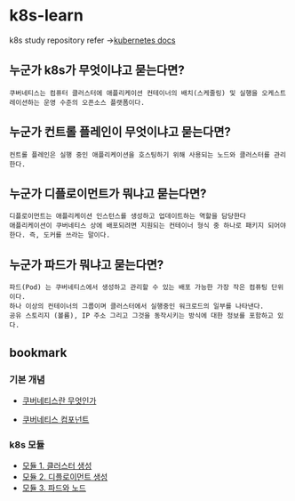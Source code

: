 # k8s-learn

k8s study repository refer ->[kubernetes docs](https://kubernetes.io/ko/docs/concepts/overview/what-is-kubernetes/)

## 누군가 k8s가 무엇이냐고 묻는다면?

```
쿠버네티스는 컴퓨터 클러스터에 애플리케이션 컨테이너의 배치(스케줄링) 및 실행을 오케스트레이션하는 운영 수준의 오픈소스 플랫폼이다.
```

## 누군가 컨트롤 플레인이 무엇이냐고 묻는다면?

```
컨트롤 플레인은 실행 중인 애플리케이션을 호스팅하기 위해 사용되는 노드와 클러스터를 관리한다.
```

## 누군가 디플로이먼트가 뭐냐고 묻는다면?

```
디플로이먼트는 애플리케이션 인스턴스를 생성하고 업데이트하는 역할을 담당한다
애플리케이션이 쿠버네티스 상에 배포되려면 지원되는 컨테이너 형식 중 하나로 패키지 되어야한다. 즉, 도커를 쓰라는 말이다.
```

## 누군가 파드가 뭐냐고 묻는다면?

```
파드(Pod) 는 쿠버네티스에서 생성하고 관리할 수 있는 배포 가능한 가장 작은 컴퓨팅 단위이다.
하나 이상의 컨테이너의 그룹이며 클러스터에서 실행중인 워크로드의 일부를 나타낸다.
공유 스토리지 (볼륨), IP 주소 그리고 그것을 동작시키는 방식에 대한 정보를 포함하고 있다.
```

## bookmark

### 기본 개념

- [쿠버네티스란 무엇인가](https://github.com/le2sky/kubelearn/blob/documentation/concept/%EC%BF%A0%EB%B2%84%EB%84%A4%ED%8B%B0%EC%8A%A4%EB%9E%80%20%EB%AC%B4%EC%97%87%EC%9D%B8%EA%B0%80/%EC%BF%A0%EB%B2%84%EB%84%A4%ED%8B%B0%EC%8A%A4%EB%9E%80.md)

- [쿠버네티스 컴포넌트](https://github.com/le2sky/kubelearn/blob/documentation/concept/%EC%BF%A0%EB%B2%84%EB%84%A4%ED%8B%B0%EC%8A%A4%20%EC%BB%B4%ED%8F%AC%EB%84%8C%ED%8A%B8/%EC%BF%A0%EB%B2%84%EB%84%A4%ED%8B%B0%EC%8A%A4%20%EC%BB%B4%ED%8F%AC%EB%84%8C%ED%8A%B8.md)

### k8s 모듈

- [모듈 1. 클러스터 생성](https://github.com/le2sky/kubelearn/blob/documentation/k8s-module/%ED%81%B4%EB%9F%AC%EC%8A%A4%ED%84%B0/%ED%81%B4%EB%9F%AC%EC%8A%A4%ED%84%B0%20%EC%83%9D%EC%84%B1.md)
- [모듈 2. 디플로이먼트 생성](https://github.com/le2sky/kubelearn/blob/documentation/k8s-module/%EB%94%94%ED%94%8C%EB%A1%9C%EC%9D%B4%EB%A8%BC%ED%8A%B8/%EB%94%94%ED%94%8C%EB%A1%9C%EC%9D%B4%EB%A8%BC%ED%8A%B8%20%EC%83%9D%EC%84%B1.md)
- [모듈 3. 파드와 노드](https://github.com/le2sky/kubelearn/blob/documentation/k8s-module/%EB%94%94%ED%94%8C%EB%A1%9C%EC%9D%B4%EB%A8%BC%ED%8A%B8/%EB%94%94%ED%94%8C%EB%A1%9C%EC%9D%B4%EB%A8%BC%ED%8A%B8%20%EC%83%9D%EC%84%B1.md)
